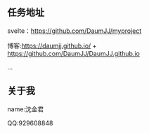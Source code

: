 ## 任务地址
svelte：https://github.com/DaumJJ/myproject

博客:https://daumjj.github.io/  +   https://github.com/DaumJJ/DaumJJ.github.io

...


## 关于我
name:沈金君

QQ:929608848




